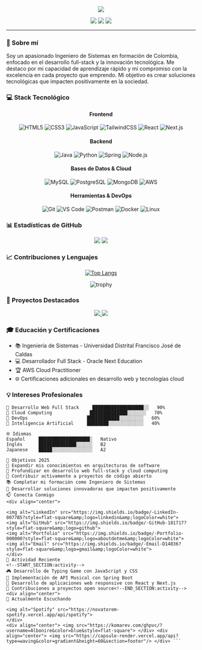 <div align="center">
  <img src="https://readme-typing-svg.herokuapp.com/?lines=¡Hola!+👋+Soy+Anderson;Ingeniero+de+Sistemas+en+formación&center=true&size=25">
</div>

<p align="center">
  <img src="https://img.shields.io/badge/ubicación-Colombia-green?style=flat-square">
  <img src="https://img.shields.io/badge/estado-Estudiante_Activo-blue?style=flat-square">
  <img src="https://img.shields.io/badge/experiencia-+2_años-orange?style=flat-square">
</p>

---

### 🚀 Sobre mí

Soy un apasionado Ingeniero de Sistemas en formación de Colombia, enfocado en el desarrollo full-stack y la innovación tecnológica. Me destaco por mi capacidad de aprendizaje rápido y mi compromiso con la excelencia en cada proyecto que emprendo. Mi objetivo es crear soluciones tecnológicas que impacten positivamente en la sociedad.

### 💻 Stack Tecnológico

<div align="center">

#### Frontend
![HTML5](https://img.shields.io/badge/-HTML5-E34F26?style=flat-square&logo=html5&logoColor=white)
![CSS3](https://img.shields.io/badge/-CSS3-1572B6?style=flat-square&logo=css3)
![JavaScript](https://img.shields.io/badge/-JavaScript-F7DF1E?style=flat-square&logo=javascript&logoColor=black)
![TailwindCSS](https://img.shields.io/badge/-TailwindCSS-38B2AC?style=flat-square&logo=tailwind-css&logoColor=white)
![React](https://img.shields.io/badge/-React-61DAFB?style=flat-square&logo=react&logoColor=black)
![Next.js](https://img.shields.io/badge/-Next.js-000000?style=flat-square&logo=next.js)

#### Backend
![Java](https://img.shields.io/badge/-Java-007396?style=flat-square&logo=java)
![Python](https://img.shields.io/badge/-Python-3776AB?style=flat-square&logo=Python&logoColor=white)
![Spring](https://img.shields.io/badge/-Spring-6DB33F?style=flat-square&logo=spring&logoColor=white)
![Node.js](https://img.shields.io/badge/-Node.js-339933?style=flat-square&logo=node.js&logoColor=white)

#### Bases de Datos & Cloud
![MySQL](https://img.shields.io/badge/-MySQL-4479A1?style=flat-square&logo=mysql&logoColor=white)
![PostgreSQL](https://img.shields.io/badge/-PostgreSQL-336791?style=flat-square&logo=postgresql&logoColor=white)
![MongoDB](https://img.shields.io/badge/-MongoDB-47A248?style=flat-square&logo=mongodb&logoColor=white)
![AWS](https://img.shields.io/badge/-AWS-232F3E?style=flat-square&logo=amazon-aws&logoColor=white)

#### Herramientas & DevOps
![Git](https://img.shields.io/badge/-Git-F05032?style=flat-square&logo=git&logoColor=white)
![VS Code](https://img.shields.io/badge/-VS%20Code-007ACC?style=flat-square&logo=visual-studio-code)
![Postman](https://img.shields.io/badge/-Postman-FF6C37?style=flat-square&logo=postman&logoColor=white)
![Docker](https://img.shields.io/badge/-Docker-2496ED?style=flat-square&logo=docker&logoColor=white)
![Linux](https://img.shields.io/badge/-Linux-FCC624?style=flat-square&logo=linux&logoColor=black)

</div>

### 📊 Estadísticas de GitHub

<div align="center">
  <img src="https://github-readme-stats.vercel.app/api?username=Albonire&show_icons=true&count_private=true&hide=stars&theme=dark" />
  <img src="https://github-readme-streak-stats.herokuapp.com/?user=Albonire&theme=dark" />
</div>

### 📈 Contribuciones y Lenguajes

<div align="center">
  
[![Top Langs](https://github-readme-stats.vercel.app/api/top-langs/?username=Albonire&layout=compact&theme=dark)](https://github.com/Albonire)

<img src="https://github-profile-trophy.vercel.app/?username=Albonire&theme=darkhub&no-frame=true&row=1&column=6" alt="trophy">

</div>

### 🌟 Proyectos Destacados

<div align="center">
  <a href="https://github.com/Albonire/Typing-Game">
    <img src="https://github-readme-stats.vercel.app/api/pin/?username=Albonire&repo=Typing-Game&theme=dark" />
  </a>
  <a href="https://github.com/Albonire/APIMusic-springboot-">
    <img src="https://github-readme-stats.vercel.app/api/pin/?username=Albonire&repo=APIMusic-springboot-&theme=dark" />
  </a>
</div>

### 🎓 Educación y Certificaciones

- 📚 Ingeniería de Sistemas - Universidad Distrital Francisco José de Caldas
- 💻 Desarrollador Full Stack - Oracle Next Education
- 🏆 AWS Cloud Practitioner
- 🌐 Certificaciones adicionales en desarrollo web y tecnologías cloud

### 💡 Intereses Profesionales

```text
🔹 Desarrollo Web Full Stack     ███████████████████░░   90%
🔹 Cloud Computing              ██████████████░░░░░░░   70%
🔹 DevOps                      ████████████░░░░░░░░░   60%
🔹 Inteligencia Artificial     ████████░░░░░░░░░░░░░   40%

🌐 Idiomas
Español     ███████████████████░   Nativo
Inglés      ██████████████░░░░░░   B2
Japanese    █████░░░░░░░░░░░░░░░   A2

🎯 Objetivos 2025
🔭 Expandir mis conocimientos en arquitecturas de software
🌱 Profundizar en desarrollo web full-stack y cloud computing
👯 Contribuir activamente a proyectos de código abierto
📚 Completar mi formación como Ingeniero de Sistemas
🚀 Desarrollar soluciones innovadoras que impacten positivamente
📫 Conecta Conmigo
<div align="center">

<img alt="LinkedIn" src="https://img.shields.io/badge/-LinkedIn-0077B5?style=flat-square&amp;logo=linkedin&amp;logoColor=white">
<img alt="GitHub" src="https://img.shields.io/badge/-GitHub-181717?style=flat-square&amp;logo=github">
<img alt="Portfolio" src="https://img.shields.io/badge/-Portfolio-000000?style=flat-square&amp;logo=aboutdotme&amp;logoColor=white">
<img alt="Email" src="https://img.shields.io/badge/-Email-D14836?style=flat-square&amp;logo=gmail&amp;logoColor=white">
</div>
🎯 Actividad Reciente
<!--START_SECTION:activity-->
🎮 Desarrollo de Typing Game con JavaScript y CSS
🎵 Implementación de API Musical con Spring Boot
📱 Desarrollo de aplicaciones web responsive con React y Next.js
🐍 Contribuciones a proyectos open source<!--END_SECTION:activity-->
<div align="center">
🎵 Actualmente Escuchando

<img alt="Spotify" src="https://novatorem-spotify.vercel.app/api/spotify">
</div>
<div align="center"> <img src="https://komarev.com/ghpvc/?username=Albonire&color=blue&style=flat-square"> </div> <div align="center"> <img src="https://capsule-render.vercel.app/api?type=waving&color=gradient&height=60&section=footer"/> </div> ```
